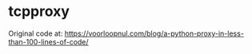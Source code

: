 # tcpproxy

Original code at: https://voorloopnul.com/blog/a-python-proxy-in-less-than-100-lines-of-code/
